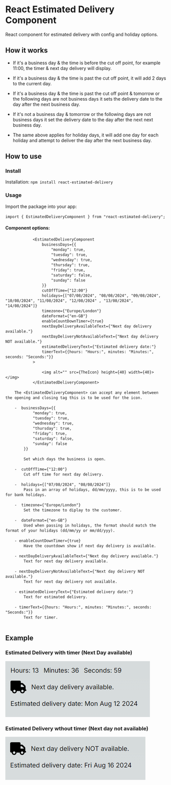 # React Estimated Delivery Component

React component for estimated delivery with config and holiday options.

## How it works

- If it's a business day & the time is before the cut off point, for example 11:00, the timer & next day delivery will display.
- If it's a business day & the time is past the cut off point, it will add 2 days to the current day.
- If it's a business day & the time is past the cut off point & tomorrow or the following days are not business days it sets the delivery date to the day after the next business day.
- If it's not a business day & tomorrow or the following days are not business days it set the delivery date to the day after the next next business day.

- The same above applies for holiday days, it will add one day for each holiday and attempt to deliver the day after the next business day.

## How to use

### Install

Installation: `npm install react-estimated-delivery`

### Usage

Import the package into your app:

`import { EstimatedDeliveryComponent } from "react-estimated-delivery";`

#### Component options:
```
            <EstimatedDeliveryComponent
                businessDays={{
                    "monday": true,
                    "tuesday": true,
                    "wednesday": true,
                    "thursday": true,
                    "friday": true,
                    "saturday": false,
                    "sunday": false
                }}
                cutOffTime={"12:00"} 
                holidays={["07/08/2024", "08/08/2024", "09/08/2024", "10/08/2024", "11/08/2024", "12/08/2024" , "13/08/2024", "14/08/2024"]}
                timezone={"Europe/London"}
                dateFormat={"en-GB"}
                enableCountDownTimer={true}
                nextDayDeliveryAvailableText={"Next day delivery available."}
                nextDayDeliveryNotAvailableText={"Next day delivery NOT available."}
                estimatedDeliveryText={"Estimated delivery date:"}
                timerText={{hours: "Hours:", minutes: "Minutes:", seconds: "Seconds:"}}
            >

                <img alt="" src={TheIcon} height={40} width={40}></img>
            </EstimatedDeliveryComponent>

    The <EstimatedDeliveryComponent> can accept any element between the opening and closing tag this is to be used for the icon. 

    -  businessDays={{
            "monday": true,
            "tuesday": true,
            "wednesday": true,
            "thursday": true,
            "friday": true,
            "saturday": false,
            "sunday": false
        }}

        Set which days the business is open.

    -  cutOffTime={"12:00"}
        Cut off time for next day delivery.

    -  holidays={["07/08/2024", "08/08/2024"]}
        Pass in an array of holidays, dd/mm/yyyy, this is to be used for bank holidays.

    -  timezone={"Europe/London"}
        Set the timezone to diplay to the customer.

    -  dateFormat={"en-GB"}
        Used when passing in holidays, the format should match the format of your holidays (dd/mm/yy or mm/dd/yyy).

    - enableCountDownTimer={true}
        Have the countdown show if next day delivery is available.

    - nextDayDeliveryAvailableText={"Next day delivery available."}
        Text for next day delivery available.

    - nextDayDeliveryNotAvailableText={"Next day delivery NOT available."}
        Text for next day delivery not available.

    - estimatedDeliveryText={"Estimated delivery date:"}
        Text for estimated delivery.

    - timerText={{hours: "Hours:", minutes: "Minutes:", seconds: "Seconds:"}}
        Text for timer.
    
```
 ## Example

### Estimated Delivery with timer (Next Day available)

![Estimated delivery timer example](https://raw.githubusercontent.com/RickyGoacher/react-estimated-delivery/main/assets/images/estimated-delivery-timer.png)

### Estimated Delivery wthout timer (Next day not available)

![Estimated delivery example](https://raw.githubusercontent.com/RickyGoacher/react-estimated-delivery/main/assets/images/estimated-delivery.png)